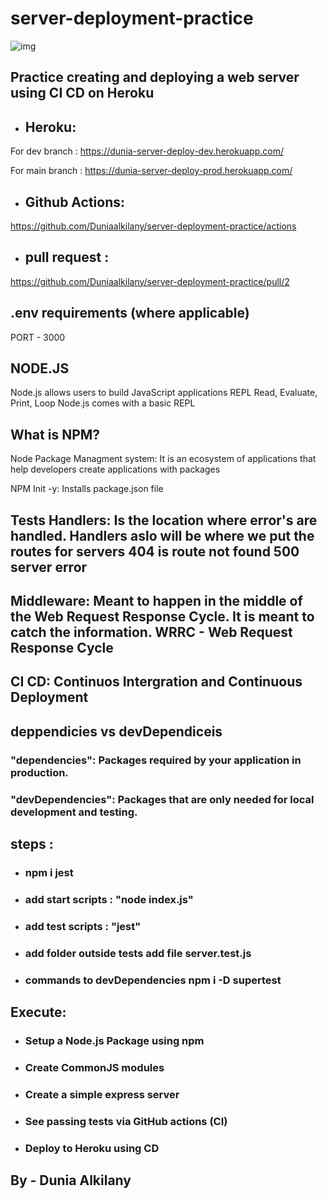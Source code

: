 # server-deployment-practice

![img](https://camo.githubusercontent.com/8d74b9642293def5b2249840145469c56a89551b8a42b8d6784eadb12e547a0b/68747470733a2f2f696d6167652e736c696465736861726563646e2e636f6d2f696e66743133322d3039333033776562636f6e63657074732d3039303932303136343430322d70687061707030322f39352f696e66743133322d3039332d30332d7765622d636f6e63657074732d352d3732382e6a70673f63623d31323533343635303832)

## Practice creating and deploying a web server using CI CD on Heroku

* ## Heroku:
For dev branch : https://dunia-server-deploy-dev.herokuapp.com/

For main branch : https://dunia-server-deploy-prod.herokuapp.com/

* ## Github Actions:
https://github.com/Duniaalkilany/server-deployment-practice/actions
 
* ## pull request :
https://github.com/Duniaalkilany/server-deployment-practice/pull/2


## .env requirements (where applicable)
PORT - 3000

## NODE.JS

Node.js allows users to build JavaScript applications
REPL Read, Evaluate, Print, Loop
Node.js comes with a basic REPL

## What is NPM?

Node Package Managment system: It is an ecosystem of applications that help developers create applications with packages

NPM Init -y: Installs package.json file

## Tests Handlers: Is the location where error's are handled. Handlers aslo will be where we put the routes for servers 404 is route not found 500 server error

## Middleware: Meant to happen in the middle of the Web Request Response Cycle. It is meant to catch the information. WRRC - Web Request Response Cycle

## CI CD: Continuos Intergration and Continuous Deployment

## deppendicies vs devDependiceis
### "dependencies": Packages required by your application in production.
### "devDependencies": Packages that are only needed for local development and testing.


## steps :

* ### npm i jest

* ### add start scripts : "node index.js"

* ### add test scripts : "jest"

* ### add folder outside tests add file server.test.js

* ### commands to devDependencies npm i -D supertest

## Execute:

* ### Setup a Node.js Package using npm

* ### Create CommonJS modules

* ### Create a simple express server

* ### See passing tests via GitHub actions (CI)

* ### Deploy to Heroku using CD


## By - Dunia Alkilany